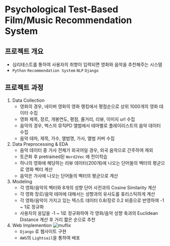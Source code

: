 # Psychological Test-Based Film/Music Recommendation System
## 프로젝트 개요

- 심리테스트를 통하여 사용자의 취향이 입력되면 영화와 음악을 추천해주는 시스템
- `Python` `Recommendation System` `NLP` `Django` 

## 프로젝트 과정
1. Data Collection
    - 영화의 경우, 네이버 영화의 영화 랭킹에서 평점순으로 상위 1000개의 영화 데이터 수집
    - 영화 제목, 장르, 개봉연도, 평점, 줄거리, 리뷰, 이미지 url 수집
    - 음악의 경우, 벅스의 뮤직PD 앨범에서 테마별로 플레이리스트의 음악 데이터 수집
    - 음악 테마, 제목, 가수, 앨범명, 가사, 앨범 커버 수집
2. Data Preprocessing & EDA
    - 음악 데이터 중 가사 전체가 외국어일 경우, 외국 음악으로 간주하여 제외
    - 토큰화 후 pretrained된 `Word2Vec` 에 전이학습
    - 하나의 영화에 해당하는 리뷰 데이터(200개)에 나오는 단어들의 벡터의 평균으로 영화 벡터 계산
    - 음악은 가사에 나오는 단어들의 벡터의 평균으로 계산
3. Modeling
    - 각 영화/음악의 벡터와 8개의 성향 단어 사전과의 Cosine Similarity 계산
    - 각 영화 장르/음악 테마에 대해서는 성향과의 유사도를 휴리스틱하게 계산
    - 각 영화/음악이 가지고 있는 텍스트 데이터 0.8/장르 0.2 비중으로 반영하여 -1 ~ 1로 정규화
    - 사용자의 응답을 -1 ~ 1로 정규화하여 각 영화/음악 성향 축과의 Euclidean Distance 계산 후 거리 짧은 순으로 추천
4. Web Implemention
![muflix](https://user-images.githubusercontent.com/59776953/165169028-46ed4c5d-7241-48da-aa60-d7a371481180.png)
	- `Django` 로 웹사이트 구현
	- `AWS`의 `Lightsail`을 통하여 배포
